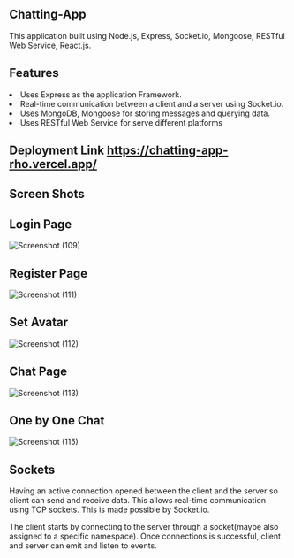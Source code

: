 ## Chatting-App

This application built using Node.js, Express, Socket.io, Mongoose, RESTful Web Service, React.js.

## Features
  <li>Uses Express as the application Framework.</li> 
  <li>Real-time communication between a client and a server using Socket.io.</li>
  <li>Uses MongoDB, Mongoose  for storing messages and querying data.</li>
  <li>Uses RESTful Web Service for serve different platforms</li> 
  
  
 ## Deployment Link  https://chatting-app-rho.vercel.app/
  
  ## Screen Shots
  
  ## Login Page
  ![Screenshot (109)](https://user-images.githubusercontent.com/96140349/170178962-b047cdb8-664b-49b5-8dab-e401d89a1d5e.png)

## Register Page

![Screenshot (111)](https://user-images.githubusercontent.com/96140349/170179023-740bfbd9-0940-49a4-b962-365958dbd56d.png)

## Set Avatar


![Screenshot (112)](https://user-images.githubusercontent.com/96140349/170179067-0e44fef8-a3df-405b-8ac5-86132fbe3455.png)


## Chat Page

![Screenshot (113)](https://user-images.githubusercontent.com/96140349/170179111-e5ac0395-b529-45a3-8f79-0fe0a7666ac7.png)



## One by One Chat
![Screenshot (115)](https://user-images.githubusercontent.com/96140349/170179175-0af838e6-2cdb-47bd-828f-e5180e3112e3.png)


     
 ## Sockets
    
   Having an active connection opened between the client and the server so client can send and receive data. This allows             real-time communication using TCP sockets. This is made possible by Socket.io.

   The client starts by connecting to the server through a socket(maybe also assigned to a specific namespace). Once connections is successful, client and server can emit and listen to events. 
   
   
   

